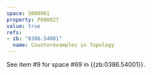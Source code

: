 ```yaml
---
space: S000061
property: P000027
value: true
refs:
- zb: "0386.54001"
  name: Counterexamples in Topology
---
```


See item #9 for space #69 in {{zb:0386.54001}}.
